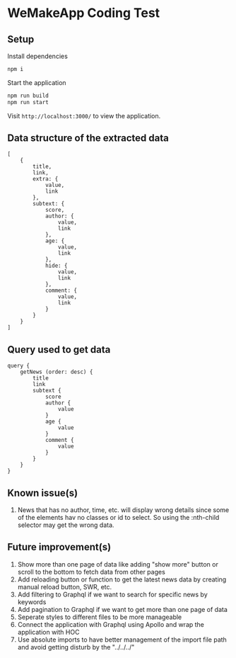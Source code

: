 # WeMakeApp Coding Test

## Setup

Install dependencies

```sh
npm i
```

Start the application

```sh
npm run build
npm run start
```

Visit `http://localhost:3000/` to view the application.

## Data structure of the extracted data

```
[
    {
        title,
        link,
        extra: {
            value,
            link
        },
        subtext: {
            score,
            author: {
                value,
                link
            },
            age: {
                value,
                link
            },
            hide: {
                value,
                link
            },
            comment: {
                value,
                link
            }
        }
    }
]
```

## Query used to get data

```
query {
	getNews (order: desc) {
		title
		link
		subtext {
			score
			author {
				value
			}
			age {
				value
			}
			comment {
				value
			}
		}
	}
}
```

## Known issue(s)

1. News that has no author, time, etc. will display wrong details since some of the elements hav no classes or id to select.
   So using the :nth-child selector may get the wrong data.

## Future improvement(s)

1. Show more than one page of data like adding "show more" button or scroll to the bottom to fetch data from other pages
1. Add reloading button or function to get the latest news data by creating manual reload button, SWR, etc.
1. Add filtering to Graphql if we want to search for specific news by keywords
1. Add pagination to Graphql if we want to get more than one page of data
1. Seperate styles to different files to be more manageable
1. Connect the application with Graphql using Apollo and wrap the application with HOC
1. Use absolute imports to have better management of the import file path and avoid getting disturb by the "../../../"
